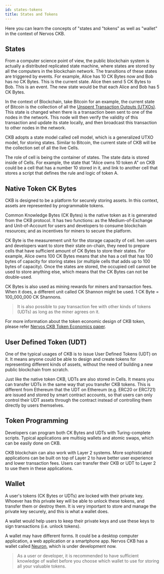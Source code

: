 ```yaml
---
id: states-tokens
title: States and Tokens
---
```


Here you can learn the concepts of "states and "tokens" as well as "wallet" in the context of Nervos CKB.

## States

From a computer science point of view, the public blockchain system is actually a distributed replicated state machine, where states are stored by all the computers in the blockchain network. The transitions of these states are triggered by events. For example, Alice has 10 CK Bytes now and Bob has no CK Bytes. This is the current state. Alice then send 5 CK Bytes to Bob. This is an event. The new state would be that each Alice and Bob has 5 CK Bytes.

In the context of Blockchain, take Bitcoin for an example, the current state of Bitcoin is the collection of all the [Unspent Transaction Outputs (UTXOs)](blockchain#utxo-model). This state is changed when there is a transaction been sent to one of the nodes in the network. This node will then verify the validity of this transaction and update its state locally, and then broadcast this transaction to other nodes in the network.

CKB adopts a state model called cell model, which is a generalized UTXO model, for storing states. Similar to Bitcoin, the current state of CKB will be the collection set of all the live Cells.

The role of cell is being the container of states. The state data is stored inside of Cells. For example, the state that "Alice owns 10 token A" on CKB could be a cell that has a number 10 stored in it, and link to another cell that stores a script that defines the rule and logic of token A.

## Native Token CK Bytes

CKB is designed to be a platform for securely storing assets. In this context, assets are represented by programmable tokens.

Common Knowledge Bytes (CK Bytes) is the native token as it is generated from the CKB protocol. It has two functions: as the Medium-of-Exchange and Unit-of-Account for users and developers to consume blockchain resources; and as incentives for miners to secure the platform.

CK Byte is the measurement unit for the storage capacity of cell. hen users and developers want to store their state on-chain, they need to prepare cells that have sufficient amount of CK Bytes to store their states. For example, Alice owns 100 CK Bytes means that she has a cell that has 100 bytes of capacity for storing states (or multiple cells that adds up to 100 bytes of capacity). Once the states are stored, the occupied cell cannot be used to store anything else, which means that the CK Bytes can not be double-used.

CK Bytes is also used as mining rewards for miners and transaction fees. When it does, a different unit called CK Shannon might be used. 1 CK Byte = 100_000_000 CK Shannons.

> It is also possible to pay transaction fee with other kinds of tokens (UDTs) as long as the miner agrees on it.

For more information about the token economic design of CKB token, please refer [Nervos CKB Token Economics paper](https://github.com/nervosnetwork/rfcs/blob/master/rfcs/0015-ckb-cryptoeconomics/0015-ckb-cryptoeconomics.md).

## User Defined Token (UDT)

One of the typical usages of CKB is to issue User Defined Tokens (UDT) on it. It means anyone could be able to design and create tokens for representing different kinds of assets, without the need of building a new public blockchain from scratch.

Just like the native token CKB, UDTs are also stored in Cells. It means you can transfer UDTs in the same way that you transfer CKB tokens. This is different from Ethereum that the UDT on Ethereum (e.g. ERC20 or ERC721) are issued and stored by smart contract accounts, so that users can only control their UDT assets through the contract instead of controlling them directly by users themselves.

## Token Programming

Developers can program both CK Bytes and UDTs with Turing-complete scripts. Typical applications are multisig wallets and atomic swaps, which can be easily done on CKB.

CKB blockchain can also work with Layer 2 systems. More sophisticated applications can be built on top of Layer 2 to have better user experience and lower transaction fees. Users can transfer their CKB or UDT to Layer 2 to use them in these applications.

## Wallet

A user's tokens (CK Bytes or UDTs) are locked with their private key. Whoever has this private key will be able to unlock these tokens, and transfer them or destroy them. It is very important to store and manage the private key securely, and this is what a wallet does.

A wallet would help users to keep their private keys and use these keys to sign transactions (i.e. unlock tokens).

A wallet may have different forms. It could be a desktop computer application, a web application or a smartphone app. Nervos CKB has a wallet called [Neuron](https://github.com/nervosnetwork/neuron), which is under development now.

> As a user or developer, it is recommended to have sufficient knowledge of wallet before you choose which wallet to use for storing all your valuable tokens.